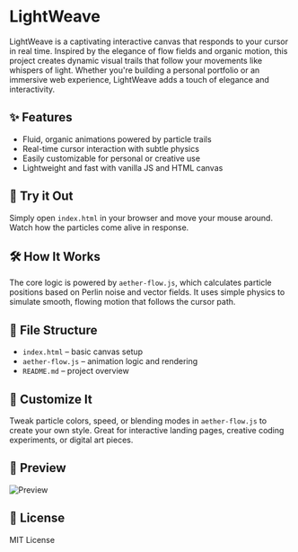 # LightWeave

LightWeave is a captivating interactive canvas that responds to your cursor in real time. Inspired by the elegance of flow fields and organic motion, this project creates dynamic visual trails that follow your movements like whispers of light. Whether you're building a personal portfolio or an immersive web experience, LightWeave adds a touch of elegance and interactivity.

## ✨ Features
- Fluid, organic animations powered by particle trails
- Real-time cursor interaction with subtle physics
- Easily customizable for personal or creative use
- Lightweight and fast with vanilla JS and HTML canvas

## 🚀 Try it Out
Simply open `index.html` in your browser and move your mouse around. Watch how the particles come alive in response.

## 🛠 How It Works
The core logic is powered by `aether-flow.js`, which calculates particle positions based on Perlin noise and vector fields. It uses simple physics to simulate smooth, flowing motion that follows the cursor path.

## 📁 File Structure
- `index.html` – basic canvas setup
- `aether-flow.js` – animation logic and rendering
- `README.md` – project overview

## 🎨 Customize It
Tweak particle colors, speed, or blending modes in `aether-flow.js` to create your own style. Great for interactive landing pages, creative coding experiments, or digital art pieces.

## 📸 Preview
![Preview](preview.gif) <!-- You can create a GIF/screenshot and add here -->

## 📄 License
MIT License 